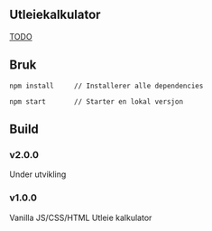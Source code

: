 ## Utleiekalkulator

[TODO](https://github.com/thomastloberg/utleie/blob/master/TODO.md)


## Bruk

```
npm install     // Installerer alle dependencies

npm start       // Starter en lokal versjon
```


## Build

### v2.0.0
Under utvikling

### v1.0.0
Vanilla JS/CSS/HTML Utleie kalkulator